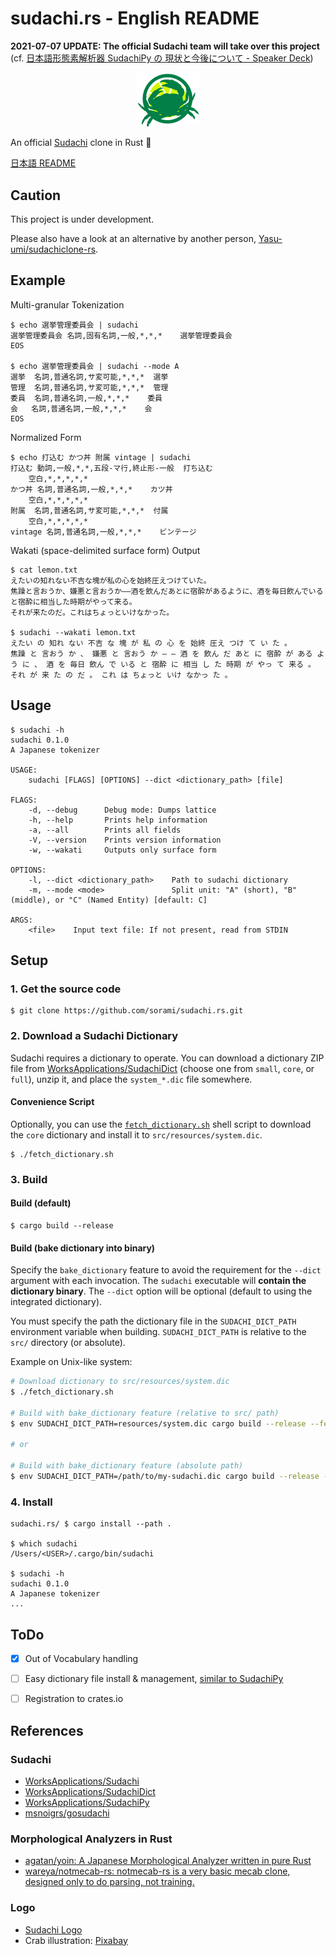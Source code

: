# sudachi.rs - English README
**2021-07-07 UPDATE: The official Sudachi team will take over this project** (cf. [日本語形態素解析器 SudachiPy の 現状と今後について - Speaker Deck](https://speakerdeck.com/waptech/ri-ben-yu-xing-tai-su-jie-xi-qi-sudachipy-false-xian-zhuang-tojin-hou-nituite?slide=28))

<p align="center"><img width="100" src="logo.png" alt="sudachi.rs logo"></p>

An official [Sudachi](https://github.com/WorksApplications/Sudachi) clone in Rust 🦀

[日本語 README](README.ja.md)

## Caution

This project is under development.

Please also have a look at an alternative by another person, [Yasu-umi/sudachiclone-rs](https://github.com/Yasu-umi/sudachiclone-rs).


## Example

Multi-granular Tokenization

```
$ echo 選挙管理委員会 | sudachi
選挙管理委員会	名詞,固有名詞,一般,*,*,*	選挙管理委員会
EOS

$ echo 選挙管理委員会 | sudachi --mode A
選挙	名詞,普通名詞,サ変可能,*,*,*	選挙
管理	名詞,普通名詞,サ変可能,*,*,*	管理
委員	名詞,普通名詞,一般,*,*,*	委員
会	名詞,普通名詞,一般,*,*,*	会
EOS
```

Normalized Form

```
$ echo 打込む かつ丼 附属 vintage | sudachi
打込む	動詞,一般,*,*,五段-マ行,終止形-一般	打ち込む
 	空白,*,*,*,*,*
かつ丼	名詞,普通名詞,一般,*,*,*	カツ丼
 	空白,*,*,*,*,*
附属	名詞,普通名詞,サ変可能,*,*,*	付属
 	空白,*,*,*,*,*
vintage	名詞,普通名詞,一般,*,*,*	ビンテージ
```

Wakati (space-delimited surface form) Output

```
$ cat lemon.txt
えたいの知れない不吉な塊が私の心を始終圧えつけていた。
焦躁と言おうか、嫌悪と言おうか――酒を飲んだあとに宿酔があるように、酒を毎日飲んでいると宿酔に相当した時期がやって来る。
それが来たのだ。これはちょっといけなかった。

$ sudachi --wakati lemon.txt
えたい の 知れ ない 不吉 な 塊 が 私 の 心 を 始終 圧え つけ て い た 。
焦躁 と 言おう か 、 嫌悪 と 言おう か ― ― 酒 を 飲ん だ あと に 宿酔 が ある よう に 、 酒 を 毎日 飲ん で いる と 宿酔 に 相当 し た 時期 が やっ て 来る 。
それ が 来 た の だ 。 これ は ちょっと いけ なかっ た 。
```

## Usage

```
$ sudachi -h
sudachi 0.1.0
A Japanese tokenizer

USAGE:
    sudachi [FLAGS] [OPTIONS] --dict <dictionary_path> [file]

FLAGS:
    -d, --debug      Debug mode: Dumps lattice
    -h, --help       Prints help information
    -a, --all        Prints all fields
    -V, --version    Prints version information
    -w, --wakati     Outputs only surface form

OPTIONS:
    -l, --dict <dictionary_path>    Path to sudachi dictionary
    -m, --mode <mode>               Split unit: "A" (short), "B" (middle), or "C" (Named Entity) [default: C]

ARGS:
    <file>    Input text file: If not present, read from STDIN
```

## Setup

### 1. Get the source code

```
$ git clone https://github.com/sorami/sudachi.rs.git
```

### 2. Download a Sudachi Dictionary

Sudachi requires a dictionary to operate.
You can download a dictionary ZIP file from [WorksApplications/SudachiDict](https://github.com/WorksApplications/SudachiDict) (choose one from `small`, `core`, or `full`), unzip it, and place the `system_*.dic` file somewhere.

#### Convenience Script

Optionally, you can use the [`fetch_dictionary.sh`](fetch_dictionary.sh) shell script to download the `core` dictionary and install it to `src/resources/system.dic`.

```
$ ./fetch_dictionary.sh
```

### 3. Build

#### Build (default)

```
$ cargo build --release
```

#### Build (bake dictionary into binary)

Specify the `bake_dictionary` feature to avoid the requirement for the `--dict` argument with each invocation.
The `sudachi` executable will **contain the dictionary binary**.
The `--dict` option will be optional (default to using the integrated dictionary).

You must specify the path the dictionary file in the `SUDACHI_DICT_PATH` environment variable when building.
`SUDACHI_DICT_PATH` is relative to the `src/` directory (or absolute).

Example on Unix-like system:
```sh
# Download dictionary to src/resources/system.dic
$ ./fetch_dictionary.sh

# Build with bake_dictionary feature (relative to src/ path)
$ env SUDACHI_DICT_PATH=resources/system.dic cargo build --release --features bake_dictionary

# or

# Build with bake_dictionary feature (absolute path)
$ env SUDACHI_DICT_PATH=/path/to/my-sudachi.dic cargo build --release --features bake_dictionary
```


### 4. Install

```
sudachi.rs/ $ cargo install --path .

$ which sudachi
/Users/<USER>/.cargo/bin/sudachi

$ sudachi -h
sudachi 0.1.0
A Japanese tokenizer
...
```


## ToDo

- [x] Out of Vocabulary handling
- [ ] Easy dictionary file install & management, [similar to SudachiPy](https://github.com/WorksApplications/SudachiPy/issues/73)
- [ ] Registration to crates.io


## References

### Sudachi

- [WorksApplications/Sudachi](https://github.com/WorksApplications/Sudachi)
- [WorksApplications/SudachiDict](https://github.com/WorksApplications/SudachiDict)
- [WorksApplications/SudachiPy](https://github.com/WorksApplications/SudachiPy)
- [msnoigrs/gosudachi](https://github.com/msnoigrs/gosudachi)


### Morphological Analyzers in Rust

- [agatan/yoin: A Japanese Morphological Analyzer written in pure Rust](https://github.com/agatan/yoin)
- [wareya/notmecab-rs: notmecab-rs is a very basic mecab clone, designed only to do parsing, not training.](https://github.com/wareya/notmecab-rs)

### Logo

- [Sudachi Logo](https://github.com/WorksApplications/Sudachi/blob/develop/docs/Sudachi.png)
- Crab illustration: [Pixabay](https://pixabay.com/ja/vectors/%E5%8B%95%E7%89%A9-%E3%82%AB%E3%83%8B-%E7%94%B2%E6%AE%BB%E9%A1%9E-%E6%B5%B7-2029728/)
